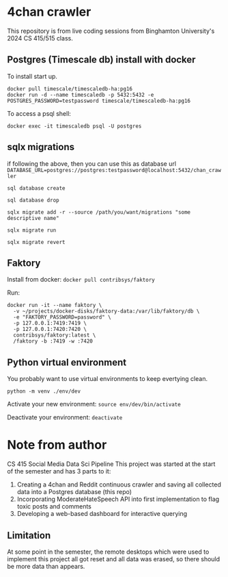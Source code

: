 # 4chan crawler

This repository is from live coding sessions from Binghamton University's 2024 CS 415/515 class.

## Postgres (Timescale db) install with docker

To install start up.

```
docker pull timescale/timescaledb-ha:pg16
docker run -d --name timescaledb -p 5432:5432 -e POSTGRES_PASSWORD=testpassword timescale/timescaledb-ha:pg16
```

To access a psql shell:

`docker exec -it timescaledb psql -U postgres`

## sqlx migrations
if following the above, then you can use this as database url `DATABASE_URL=postgres://postgres:testpassword@localhost:5432/chan_crawler`

`sql database create`

`sql database drop`

`sqlx migrate add -r --source /path/you/want/migrations "some descriptive name"`

`sqlx migrate run`

`sqlx migrate revert`

## Faktory

Install from docker: `docker pull contribsys/faktory`

Run:

```
docker run -it --name faktory \
  -v ~/projects/docker-disks/faktory-data:/var/lib/faktory/db \
  -e "FAKTORY_PASSWORD=password" \
  -p 127.0.0.1:7419:7419 \
  -p 127.0.0.1:7420:7420 \
  contribsys/faktory:latest \
  /faktory -b :7419 -w :7420
  ```

  ## Python virtual environment

  You probably want to use virtual environments to keep evertying clean.

  `python -m venv ./env/dev`

  Activate your new environment: `source env/dev/bin/activate`

  Deactivate your environment: `deactivate`


  # Note from author
  CS 415 Social Media Data Sci Pipeline
  This project was started at the start of the semester and has 3 parts to it:
  1. Creating a 4chan and Reddit continuous crawler and saving all collected data into a Postgres database (this repo)
  2. Incorporating ModerateHateSpeech API into first implementation to flag toxic posts and comments
  3. Developing a web-based dashboard for interactive querying
  ## Limitation
  At some point in the semester, the remote desktops which were used to implement this project all got reset
  and all data was erased, so there should be more data than appears.




